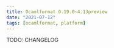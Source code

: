 ```yaml
---
title: Ocamlformat 0.19.0~4.13preview
date: "2021-07-12"
tags: [ocamlformat, platform]
---
```


TODO: CHANGELOG

